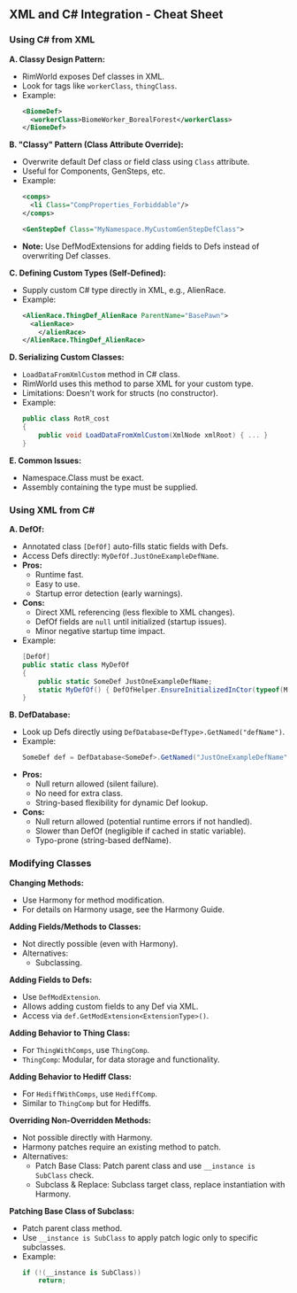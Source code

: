 ## XML and C# Integration - Cheat Sheet

### Using C# from XML

**A. Classy Design Pattern:**
- RimWorld exposes Def classes in XML.
- Look for tags like `workerClass`, `thingClass`.
- Example:
  ```xml
  <BiomeDef>
    <workerClass>BiomeWorker_BorealForest</workerClass>
  </BiomeDef>
  ```

**B. "Classy" Pattern (Class Attribute Override):**
- Overwrite default Def class or field class using `Class` attribute.
- Useful for Components, GenSteps, etc.
- Example:
  ```xml
  <comps>
    <li Class="CompProperties_Forbiddable"/>
  </comps>
  ```
  ```xml
  <GenStepDef Class="MyNamespace.MyCustomGenStepDefClass">
  ```
- **Note:** Use DefModExtensions for adding fields to Defs instead of overwriting Def classes.

**C. Defining Custom Types (Self-Defined):**
- Supply custom C# type directly in XML, e.g., AlienRace.
- Example:
  ```xml
  <AlienRace.ThingDef_AlienRace ParentName="BasePawn">
    <alienRace>
      </alienRace>
  </AlienRace.ThingDef_AlienRace>
  ```

**D. Serializing Custom Classes:**
- `LoadDataFromXmlCustom` method in C# class.
- RimWorld uses this method to parse XML for your custom type.
- Limitations: Doesn't work for structs (no constructor).
- Example:
  ```csharp
  public class RotR_cost
  {
      public void LoadDataFromXmlCustom(XmlNode xmlRoot) { ... }
  }
  ```

**E. Common Issues:**
- Namespace.Class must be exact.
- Assembly containing the type must be supplied.

### Using XML from C#

**A. DefOf:**
- Annotated class `[DefOf]` auto-fills static fields with Defs.
- Access Defs directly: `MyDefOf.JustOneExampleDefName`.
- **Pros:**
    - Runtime fast.
    - Easy to use.
    - Startup error detection (early warnings).
- **Cons:**
    - Direct XML referencing (less flexible to XML changes).
    - DefOf fields are `null` until initialized (startup issues).
    - Minor negative startup time impact.
- Example:
  ```csharp
  [DefOf]
  public static class MyDefOf
  {
      public static SomeDef JustOneExampleDefName;
      static MyDefOf() { DefOfHelper.EnsureInitializedInCtor(typeof(MyDefOf)); }
  }
  ```

**B. DefDatabase:**
- Look up Defs directly using `DefDatabase<DefType>.GetNamed("defName")`.
- Example:
  ```csharp
  SomeDef def = DefDatabase<SomeDef>.GetNamed("JustOneExampleDefName");
  ```
- **Pros:**
    - Null return allowed (silent failure).
    - No need for extra class.
    - String-based flexibility for dynamic Def lookup.
- **Cons:**
    - Null return allowed (potential runtime errors if not handled).
    - Slower than DefOf (negligible if cached in static variable).
    - Typo-prone (string-based defName).

### Modifying Classes

**Changing Methods:**
- Use Harmony for method modification.
- For details on Harmony usage, see the Harmony Guide.

**Adding Fields/Methods to Classes:**
- Not directly possible (even with Harmony).
- Alternatives:
    - Subclassing.

**Adding Fields to Defs:**
- Use `DefModExtension`.
- Allows adding custom fields to any Def via XML.
- Access via `def.GetModExtension<ExtensionType>()`.

**Adding Behavior to Thing Class:**
- For `ThingWithComps`, use `ThingComp`.
- `ThingComp`: Modular, for data storage and functionality.

**Adding Behavior to Hediff Class:**
- For `HediffWithComps`, use `HediffComp`.
- Similar to `ThingComp` but for Hediffs.

**Overriding Non-Overridden Methods:**
- Not possible directly with Harmony.
- Harmony patches require an existing method to patch.
- Alternatives:
    - Patch Base Class: Patch parent class and use `__instance is SubClass` check.
    - Subclass & Replace: Subclass target class, replace instantiation with Harmony.

**Patching Base Class of Subclass:**
- Patch parent class method.
- Use `__instance is SubClass` to apply patch logic only to specific subclasses.
- Example:
  ```csharp
  if (!(__instance is SubClass))
      return;
  ```
